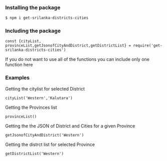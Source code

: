 
### Installing the package

```sh
$ npm i get-srilanka-districts-cities
```

### Including the package
```
const {cityList, provinceList,getJsonofCityAndDistrict,getDistrictList} = require('get-srilanka-districts-cities')
```
If you do not want to use all of the functions you can include only one function here
### Examples

Getting the citylist for selected District
```
cityList('Western','Kalutara')
```

Getting the Provinces list
```
provinceList()
```

Getting the the JSON of District and Cities for a given Province
```
getJsonofCityAndDistrict('Western')
```

Getting the distrct list for selected Province
```
getDistrictList('Western')
```

